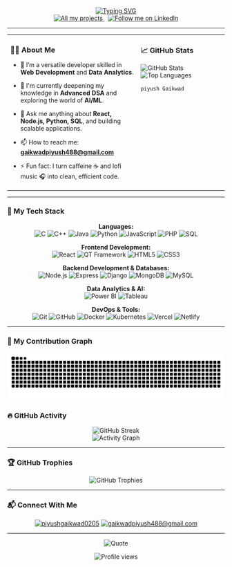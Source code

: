 <div align="center">
  <a href="https://github.com/piyushgaikwad0205">
    <img src="https://readme-typing-svg.herokuapp.com?font=Fira+Code&size=32&pause=1000&color=61DAFB&center=true&vCenter=true&width=1000&lines=Hi+there%2C+I'm+Piyush+Gaikwad+👋;A+passionate+Software+Developer;Data+Analyst+%26+AI+Enthusiast;Lifelong+learner+from+India+🇮🇳" alt="Typing SVG" />
  </a>
</div>

<div align="center"> 
  <a href="https://github.com/piyushgaikwad0205?tab=repositories">
    <img src="https://img.shields.io/badge/all_my_projects-1DA1F2?style=for-the-badge&logo=github&logoColor=white" alt="All my projects"/>
  </a>
  &nbsp;
  <a href="https://linkedin.com/in/piyushgaikwad0205">
    <img src="https://img.shields.io/badge/follow_me_on_LinkedIn-0A66C2?style=for-the-badge&logo=linkedin&logoColor=white" alt="Follow me on LinkedIn"/>
  </a>
</div>

---

<table>
  <tr>
    <td valign="top" width="60%">
      
### 🧑‍💻 About Me
- 🔭 I’m a versatile developer skilled in **Web Development** and **Data Analytics**.
- 🌱 I'm currently deepening my knowledge in **Advanced DSA** and exploring the world of **AI/ML**.
- 💬 Ask me anything about **React, Node.js, Python, SQL**, and building scalable applications.
- 📫 How to reach me: **gaikwadpiyush488@gmail.com**
- ⚡ Fun fact: I turn caffeine ☕ and lofi music 🎧 into clean, efficient code.

    </td>
    <td valign="top" width="40%">

### 📈 GitHub Stats
![GitHub Stats](https://github-readme-stats.vercel.app/api?username=piyushgaikwad0205&show_icons=true&theme=radical&hide_border=true&include_all_commits=true&count_private=true)
![Top Languages](https://github-readme-stats.vercel.app/api/top-langs/?username=piyushgaikwad0205&layout=compact&theme=radical&hide_border=true)
      
    piyush Gaikwad
  </tr>
</table>

---

### 🚀 My Tech Stack

<p align="center">
  <strong>Languages:</strong><br>
  <img src="https://img.shields.io/badge/C-A8B9CC?style=for-the-badge&logo=c&logoColor=white" alt="C">
  <img src="https://img.shields.io/badge/C++-00599C?style=for-the-badge&logo=cplusplus&logoColor=white" alt="C++">
  <img src="https://img.shields.io/badge/Java-ED8B00?style=for-the-badge&logo=openjdk&logoColor=white" alt="Java">
  <img src="https://img.shields.io/badge/Python-3776AB?style=for-the-badge&logo=python&logoColor=white" alt="Python">
  <img src="https://img.shields.io/badge/JavaScript-F7DF1E?style=for-the-badge&logo=javascript&logoColor=black" alt="JavaScript">
  <img src="https://img.shields.io/badge/PHP-777BB4?style=for-the-badge&logo=php&logoColor=white" alt="PHP">
  <img src="https://img.shields.io/badge/SQL-4479A1?style=for-the-badge&logo=mysql&logoColor=white" alt="SQL">
</p>

<p align="center">
  <strong>Frontend Development:</strong><br>
  <img src="https://img.shields.io/badge/React-20232A?style=for-the-badge&logo=react&logoColor=61DAFB" alt="React">
  <img src="https://img.shields.io/badge/Qt-41CD52?style=for-the-badge&logo=qt&logoColor=white" alt="QT Framework">
  <img src="https://img.shields.io/badge/HTML5-E34F26?style=for-the-badge&logo=html5&logoColor=white" alt="HTML5">
  <img src="https://img.shields.io/badge/CSS3-1572B6?style=for-the-badge&logo=css3&logoColor=white" alt="CSS3">
</p>

<p align="center">
  <strong>Backend Development & Databases:</strong><br>
  <img src="https://img.shields.io/badge/Node.js-339933?style=for-the-badge&logo=nodedotjs&logoColor=white" alt="Node.js">
  <img src="https://img.shields.io/badge/Express-000000?style=for-the-badge&logo=express&logoColor=white" alt="Express">
  <img src="https://img.shields.io/badge/Django-092E20?style=for-the-badge&logo=django&logoColor=white" alt="Django">
  <img src="https://img.shields.io/badge/MongoDB-4EA94B?style=for-the-badge&logo=mongodb&logoColor=white" alt="MongoDB">
  <img src="https://img.shields.io/badge/MySQL-4479A1?style=for-the-badge&logo=mysql&logoColor=white" alt="MySQL">
</p>

<p align="center">
  <strong>Data Analytics & AI:</strong><br>
  <img src="https://img.shields.io/badge/Power_BI-F2C811?style=for-the-badge&logo=powerbi&logoColor=black" alt="Power BI">
  <img src="https://img.shields.io/badge/Tableau-E97627?style=for-the-badge&logo=tableau&logoColor=white" alt="Tableau">
</p>

<p align="center">
  <strong>DevOps & Tools:</strong><br>
  <img src="https://img.shields.io/badge/Git-F05032?style=for-the-badge&logo=git&logoColor=white" alt="Git">
  <img src="https://img.shields.io/badge/GitHub-181717?style=for-the-badge&logo=github&logoColor=white" alt="GitHub">
  <img src="https://img.shields.io/badge/Docker-2496ED?style=for-the-badge&logo=docker&logoColor=white" alt="Docker">
  <img src="https://img.shields.io/badge/Kubernetes-326CE5?style=for-the-badge&logo=kubernetes&logoColor=white" alt="Kubernetes">
  <img src="https://img.shields.io/badge/Vercel-000000?style=for-the-badge&logo=vercel&logoColor=white" alt="Vercel">
  <img src="https://img.shields.io/badge/Netlify-00C7B7?style=for-the-badge&logo=netlify&logoColor=white" alt="Netlify">
</p>

---


### 🐍 My Contribution Graph

<picture>
  <source
    media="(prefers-color-scheme: dark)"
    srcset="https://raw.githubusercontent.com/piyushgaikwad0205/piyushgaikwad0205/output/github-contribution-grid-snake-dark.svg"
  />
  <source
    media="(prefers-color-scheme: light)"
    srcset="https://raw.githubusercontent.com/piyushgaikwad0205/piyushgaikwad0205/output/github-contribution-grid-snake.svg"
  />
  <img
    alt="GitHub Contribution Grid Snake Animation"
    src="https://raw.githubusercontent.com/piyushgaikwad0205/piyushgaikwad0205/output/github-contribution-grid-snake.svg"
  />
</picture>

### 🔥 GitHub Activity

<p align="center">
  <img src="https://github-readme-streak-stats.herokuapp.com?user=piyushgaikwad0205&theme=radical&hide_border=true" alt="GitHub Streak" />
  <br>
  <img src="https://github-readme-activity-graph.vercel.app/graph?username=piyushgaikwad0205&theme=github-compact&hide_border=true" alt="Activity Graph"/>
</p>

---

### 🏆 GitHub Trophies

<p align="center">
  <img src="https://github-profile-trophy.vercel.app/?username=piyushgaikwad0205&theme=gruvbox&no-frame=true&no-bg=true&margin-w=4" alt="GitHub Trophies"/>
</p>

---

### 📬 Connect With Me

<p align="center">
<a href="https://linkedin.com/in/piyushgaikwad0205" target="blank"><img align="center" src="https://img.shields.io/badge/-LinkedIn-blue?style=flat-square&logo=Linkedin&logoColor=white" alt="piyushgaikwad0205" /></a>
<a href="mailto:gaikwadpiyush488@gmail.com" target="blank"><img align="center" src="https://img.shields.io/badge/-Gmail-c14438?style=flat-square&logo=Gmail&logoColor=white" alt="gaikwadpiyush488@gmail.com" /></a>
</p>

---

<p align="center">
  <img src="https://quotes-github-readme.vercel.app/api?type=horizontal&theme=dark" alt="Quote">
</p>

<p align="center">
  <img src="https://komarev.com/ghpvc/?username=piyushgaikwad0205&label=PROFILE+VIEWS&color=0e75b6&style=flat" alt="Profile views" />
</p>
